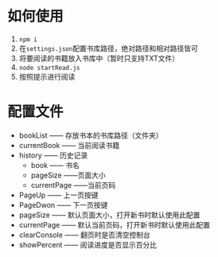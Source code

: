# 如何使用

1. `npm i`
2. 在`settings.json`配置书库路径，绝对路径和相对路径皆可
3. 将要阅读的书籍放入书库中（暂时只支持TXT文件）
4. `node startRead.js`
5. 按照提示进行阅读

# 配置文件

- bookList —— 存放书本的书库路径（文件夹）
- currentBook —— 当前阅读书籍
- history —— 历史记录
  - book —— 书名
  - pageSize ——页面大小
  - currentPage ——当前页码
- PageUp —— 上一页按键
- PageDwon —— 下一页按键
- pageSize —— 默认页面大小，打开新书时默认使用此配置
- currentPage —— 默认当前页码，打开新书时默认使用此配置
- clearConsole —— 翻页时是否清空控制台
- showPercent —— 阅读进度是否显示百分比
